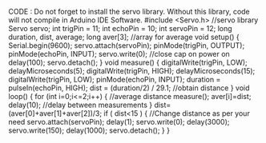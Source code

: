 CODE : 
Do not forget to install the servo library. Without this library, code will not compile in Arduino IDE Software.
#include  <Servo.h>            //servo library
Servo servo;
int trigPin = 11;
int echoPin = 10;
int servoPin = 12;
long duration, dist, average;
long aver[3];  //array for average
void setup() 
{
Serial.begin(9600);
servo.attach(servoPin);
pinMode(trigPin, OUTPUT);
pinMode(echoPin, INPUT);
servo.write(0); //close cap on power on
delay(100);
servo.detach();
}
void measure() 
{
digitalWrite(trigPin, LOW);
delayMicroseconds(5);
digitalWrite(trigPin, HIGH);
delayMicroseconds(15);
digitalWrite(trigPin, LOW);
pinMode(echoPin, INPUT);
duration = pulseIn(echoPin, HIGH);
dist = (duration/2) / 29.1; //obtain distance
}
void loop() 
{
for (int i=0;i<=2;i++) { //average distance
measure();
aver[i]=dist;
delay(10); //delay between measurements
}
dist=(aver[0]+aver[1]+aver[2])/3;
if ( dist<15 ) 
{  					//Change distance as per your need
servo.attach(servoPin);
delay(1);
servo.write(0);
delay(3000);
servo.write(150);
delay(1000);
servo.detach();
}
}
